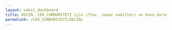```yaml
---
layout: vakit_dashboard
title: DECIN, CEK_CUMHURIYETI için iftar, namaz vakitleri ve hava durumu - ilçe/eyalet seç
permalink: /CEK_CUMHURIYETI/DECIN/
---
```


<script type="text/javascript">
  var GLOBAL_COUNTRY = 'CEK_CUMHURIYETI';
  var GLOBAL_CITY = 'DECIN';
  var GLOBAL_STATE = '';
  var lat = 72;
  var lon = 21;
</script>
